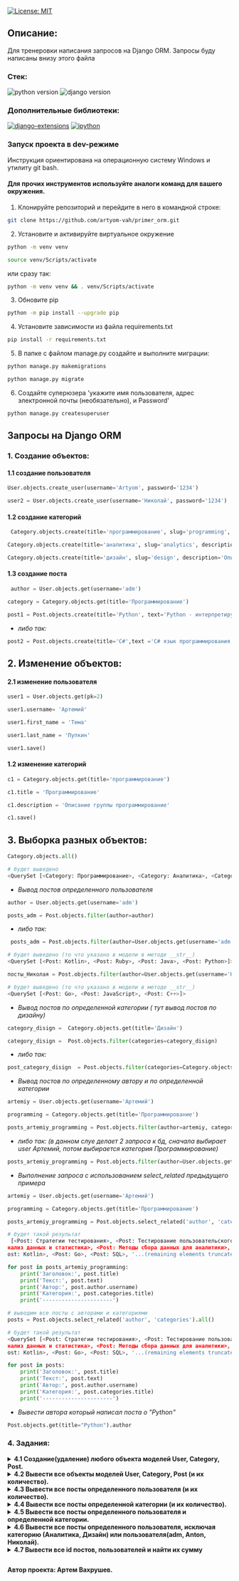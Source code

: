[![License: MIT](https://img.shields.io/badge/License-MIT-brightgreen.svg)](https://opensource.org/licenses/MIT)



## Описание:
Для тренеровки написания запросов на Django ORM. Запросы буду написаны внизу этого файла



### **Стек:**
![python version](https://img.shields.io/badge/Python-3.11-brightgreen)   ![django version](https://img.shields.io/badge/Django-4.2.3-brightgreen)


### **Дополнительные библиотеки:**
[![django-extensions](https://img.shields.io/badge/django--extensions-3.2.3-blue)](https://pypi.org/project/django-extensions/3.2.3/)
[![ipython](https://img.shields.io/badge/ipython-8.14.0-blue)](https://pypi.org/project/ipython/8.14.0/)




### **Запуск проекта в dev-режиме**
Инструкция ориентирована на операционную систему Windows и утилиту git bash.<br/>
#### Для прочих инструментов используйте аналоги команд для вашего окружения.

1. Клонируйте репозиторий и перейдите в него в командной строке:

```bash
git clone https://github.com/artyom-vah/primer_orm.git
```

2. Установите и активируйте виртуальное окружение
```bash
python -m venv venv
```
```bash
source venv/Scripts/activate
```
или сразу так:
```bash
python -m venv venv && . venv/Scripts/activate
```
3. Обновите pip 
```bash
python -m pip install --upgrade pip
```
4. Установите зависимости из файла requirements.txt
```bash
pip install -r requirements.txt
```
5. В папке с файлом manage.py создайте и выполните миграции:
```bash
python manage.py makemigrations
```
```bash
python manage.py migrate
```
6. Создайте суперюзера 'укажите имя пользователя, адрес электронной почты (необязательно), и Password'
```bash
python manage.py createsuperuser
```

## Запросы на Django ORM

### 1. Создание объектов:
#### 1.1 создание пользователя
```python
User.objects.create_user(username='Artyom', password='1234')
```

```python
user2 = User.objects.create_user(username='Николай', password='1234')
```
#### 1.2 создание категорий
```python
 Category.objects.create(title='программирование', slug='programming', description='Описание категории - программирование')
```

```python
Category.objects.create(title='аналитика', slug='analytics', description='Описание категории - аналитика')
```

```python
Category.objects.create(title='дизайн', slug='design', description='Описание категории - дизайн')
```

#### 1.3 создание поста

```python
 author = User.objects.get(username='adm')
```

```python
category = Category.objects.get(title='Программирование')
```

```python
post1 = Post.objects.create(title='Python', text='Python - интерпретируемый язык программирования высокого уровня с динамической типизацией. Он обладает простым и понятным синтаксисом.', author=author, categories=category)
```

* _либо так:_
```python
post2 = Post.objects.create(title='C#',text ='C# язык программирования, разработанный компанией Microsoft. Он является объектно-ориентированным языком с широкими возможностямиюю .', author=User.objects.get(username='Артемий'), categories=Category.objects.get(title='Программирование'))
```


## 2. Изменение объектов:
#### 2.1 изменение пользователя
```python
user1 = User.objects.get(pk=2)
```

```python
user1.username= 'Артемий'
```

```python
user1.first_name = 'Тема'
```

```python
user1.last_name = 'Пупкин'
```

```python
user1.save()
```

#### 1.2 изменение категорий
```python
c1 = Category.objects.get(title='программирование')
```

```python
c1.title = 'Программирование'
```

```python
c1.description = 'Описание группы программирование'
```

```python
c1.save()
```

## 3. Выборка разных объектов:
```python
Category.objects.all()
```

```python 
# будет выведено
<QuerySet [<Category: Программирование>, <Category: Аналитика>, <Category: Дизайн>]>
```

* _Вывод постов определенного пользователя_
```python
author = User.objects.get(username='adm')
```

```python
posts_adm = Post.objects.filter(author=author)
```

* _либо так:_
```python
 posts_adm = Post.objects.filter(author=User.objects.get(username='adm'))
```

```python
# будет выведено (то что указано в модели в методе __str__)
<QuerySet [<Post: Kotlin>, <Post: Ruby>, <Post: Java>, <Post: Python>]>
```

```python
посты_Николая = Post.objects.filter(author=User.objects.get(username='Николай'))
```

```python
# будет выведено (то что указано в модели в методе __str__)
<QuerySet [<Post: Go>, <Post: JavaScript>, <Post: C++>]>
```

* _Вывод постов по определенной категории ( тут вывод постов по дизайну)_
```python
category_disign =  Category.objects.get(title='Дизайн')
```

```python
category_disign =  Post.objects.filter(categories=category_disign)
```

* _либо так:_
```python
post_category_disign  = Post.objects.filter(categories=Category.objects.get(title='Дизайн'))
```

* _Вывод постов по определенному автору и по определенной категории_
```python
artemiy = User.objects.get(username='Артемий')
```

```python
programming = Category.objects.get(title='Программирование')
```

```python
posts_artemiy_programming = Post.objects.filter(author=artemiy, categories=programming)
```

* _либо так: (в данном слуе делает 2 запроса к бд, сначала выбирает user Артемий, потом выбирается категория Программирование)_
```python
posts_artemiy_programming = Post.objects.filter(author=User.objects.get(username='Артемий'), categories=Category.objects.get(title='Программирование'))
```

* _Выполнение запроса с использованием select_related предыдущего примера_ 
```python
artemiy = User.objects.get(username='Артемий')
```

```python
programming = Category.objects.get(title='Программирование')
```

```python
posts_artemiy_programming = Post.objects.select_related('author', 'categories').filter(author=artemiy, categories=programming)
```

```python
# будет такой результат
 [<Post: Стратегии тестирования>, <Post: Тестирование пользовательского интерфейса>, <Post: Автоматизация тестирования'>, <Post: Виды тестирования>, <Post: Введение в тестирование>, <Post: Принятие данных на основе аналитики>, <Post: Машинное обучение в аналитике>, <Post: Визуализация данных>, <Post: А
нализ данных и статистика>, <Post: Методы сбора данных для аналитики>, <Post: Введение в аналитику данных>, <Post: Тенденции в дизайне>, <Post: Эффективные пользовательские интерфейсы>, <Post: Типографика в дизайне>, <Post: Цветовая палитра в дизайне>, <Post: Основные принципы дизайна>, <Post: Тестирование>, <P
ost: Kotlin>, <Post: Go>, <Post: SQL>, '...(remaining elements truncated)
```

```python
for post in posts_artemiy_programming:
    print('Заголовок:', post.title)
    print('Текст:', post.text)
    print('Автор:', post.author.username)
    print('Категория:', post.categories.title)
    print('----------------------')
```

```python
# выводим все посты с авторами и категориями
posts = Post.objects.select_related('author', 'categories').all()
```

```python
# будет такой результат
<QuerySet [<Post: Стратегии тестирования>, <Post: Тестирование пользовательского интерфейса>, <Post: Автоматизация тестирования'>, <Post: Виды тестирования>, <Post: Введение в тестирование>, <Post: Принятие данных на основе аналитики>, <Post: Машинное обучение в аналитике>, <Post: Визуализация данных>, <Post: А
нализ данных и статистика>, <Post: Методы сбора данных для аналитики>, <Post: Введение в аналитику данных>, <Post: Тенденции в дизайне>, <Post: Эффективные пользовательские интерфейсы>, <Post: Типографика в дизайне>, <Post: Цветовая палитра в дизайне>, <Post: Основные принципы дизайна>, <Post: Тестирование>, <P
ost: Kotlin>, <Post: Go>, <Post: SQL>, '...(remaining elements truncated)...']>
```

```python
for post in posts:
    print('Заголовок:', post.title)
    print('Текст:', post.text)
    print('Автор:', post.author.username)
    print('Категория:', post.categories.title)
    print('----------------------')
```

* _Вывести автора который написал поста о "Python"_
```python
Post.objects.get(title="Python").author
```

### 4. Задания:
[//]: # (--------------------------------------------------------------)
[//]: # (4.1 Создание любой объект моделей User, Category, Post.)
<details>
<summary>
<strong>
4.1 Создание(удаление) любого объекта моделей User, Category, Post.
</strong>
</summary>

```python
User.objects.create_user(username='Artyom', password='1234')
```
```python
Category.objects.create(title='программирование', slug='programming', description='Описание категории - программирование')
```

```python
Post.objects.create(title='Python', text='Python - интерпретируемый язык программирования высокого уровня с динамической типизацией. Он обладает простым и понятным синтаксисом.', author=author, categories=category)
```
* _удаление объектов:_
```python
User.objects.create_user(username="test", password="test")
```
```python
del_test_user = User.objects.get(pk=5).delete()
```
```python
User.objects.get(username="test").delete()
```
</details>

[//]: # (--------------------------------------------------------------)
[//]: # (4.2 Вывести все объекты моделей User, Category, Post и их  количество.)
<details>
<summary>
<strong> 
4.2 Вывести все объекты моделей User, Category, Post (и их количество).
</strong>
</summary>

```python
Post.objects.all()
```

```python
Category.objects.all()
```

```python
Category.objects.all().count()
```

```python
Post.objects.all().count()
```
</details>

[//]: # (--------------------------------------------------------------)
[//]: # (4.3 Вывести все посты определенного пользователя и их количество.)
<details>
<summary>
<strong> 
4.3 Вывести все посты определенного пользователя (и их количество).
</strong>
</summary>

```python
Post.objects.filter(author__username="adm")
```

```python
Post.objects.filter(author__username="adm").count()
```

* _также посты пользователя можно вызвать при помощи обратной модели related_name:_

```python
# вот моя модель:
class Post(models.Model):
    title = models.CharField(max_length=200, verbose_name='Название поста')
    text = models.TextField(verbose_name='Текст поста')
    pub_date = models.DateTimeField(verbose_name='Дата публикации', auto_now_add=True)
    author = models.ForeignKey(User, on_delete=models.CASCADE, related_name='posts', verbose_name='Автор')
    categories = models.ForeignKey(Category, on_delete=models.SET_NULL, related_name='posts', blank=True, null=True, verbose_name='Категория')
```

```python
adm = User.objects.get(username='adm')
```

```python
posts_adm = adm.posts.all()
```

* _в случае если related_name не указан то можно использовать название самаой модели (+set) - post_set_
```python
adm = User.objects.get(pk=1)
```
```python
posts_adm = adm.post_set.all()
```

</details>

[//]: # (--------------------------------------------------------------)
[//]: # (4.4 Вывести все посты определенного пользователя и их количество.)
<details>
<summary>
<strong> 
4.4 Вывести все посты определенной категории (и их количество).
</strong>
</summary>

```python
Post.objects.filter(categories__title="Программирование")
```

```python
Post.objects.filter(categories__title="Программирование").count()
```
* _через related_name_
```python
programming = Category.objects.get(title='Программирование')
```
```python
programming.posts.all()
```
* _также считаем количество через related_name_
```python
programming.posts.all().count()
```

</details>

[//]: # (--------------------------------------------------------------)
[//]: # (4.5 Вывести все посты определенного пользователя и определенной категории.)
<details>
<summary>
<strong> 
4.5 Вывести все посты определенного пользователя и определенной категории.
</strong>
</summary>

```python
Post.objects.filter(author__username="adm", categories__title="Программирование")
```
* _либо так:_
```python
user = User.objects.get(username="adm")
```

```python
category = Category.objects.get(title='Программирование')
```

```python
Post.objects.filter(author=user, categories=category)
```
* _либо так:_
```python
Post.objects.filter(Q(author=user) & Q(categories=category)) 
```
</details>

[//]: # (--------------------------------------------------------------)
[//]: # (4.6 Вывести все посты определенного пользователя, исключая категорию Аналитика, Дизайн или пользователя adm, Anton, Николай.)


<details>
<summary>
<strong> 
4.6  Вывести все посты определенного пользователя, исключая категорию (Аналитика, Дизайн) или пользователя(adm, Anton, Николай).
</strong>
</summary>

* _выводим все кроме аналитики или дизайна_
```python
Post.objects.all().exclude(categories__title = 'Аналитика')
```

```python
Post.objects.all().exclude(categories__title = 'Дизайн')
```
* _выводим все кроме аналитики и дизайна_

```python
programming = Category.objects.get(title='Программирование')
```
```python
testing = Category.objects.get(title='Тестирование')
```
```python
Post.objects.exclude(categories__in=[programming, testing])
```

* _выводим все посты кроме постов пользователя adm_
```python
Post.objects.all().exclude(author__username="adm")
```
* _выводим все посты кроме постов пользователя adm категории дизайн_
```python
Post.objects.all().exclude(author__username="adm", categories__title="Дизайн")
```
</details>


[//]: # (--------------------------------------------------------------)
[//]: # (4.7 Вывести все id постов, пользователей и найти их сумму.)

<details>
<summary>
<strong> 
4.7 Вывести все id постов, пользователей и найти их сумму
</strong>
</summary>

```python
post_ids = Post.objects.values_list('id', flat=True).count()
```
```python
total_sum = sum(post_ids)
```
</details>

```python

```

**Автор проекта: Артем Вахрушев.**
   